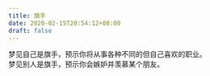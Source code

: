 ```yaml
---
title: 旗手
date: 2020-02-15T20:54:12+08:00
draft: false
---
```


梦见自己是旗手，预示你将从事各种不同的但自己喜欢的职业。<br>
梦见别人是旗手，预示你会嫉妒并羡慕某个朋友。<br>
